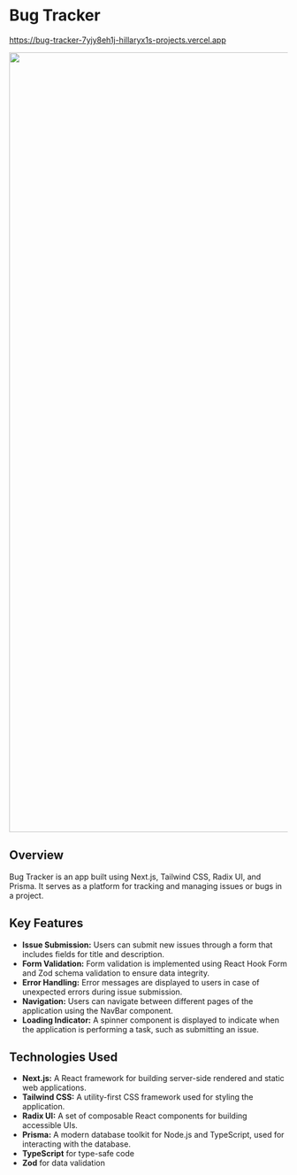 # Bug Tracker
https://bug-tracker-7yjy8eh1j-hillaryx1s-projects.vercel.app

<img width="1409" src="https://github.com/Hillaryx1/NextJs-Bug-Tracker/assets/160623507/b077ca26-9990-40b3-9623-56ecc2d98817">

## Overview

Bug Tracker is an app built using Next.js, Tailwind CSS, Radix UI, and Prisma. It serves as a platform for tracking and managing issues or bugs in a project.

## Key Features

- **Issue Submission:** Users can submit new issues through a form that includes fields for title and description.
- **Form Validation:** Form validation is implemented using React Hook Form and Zod schema validation to ensure data integrity.
- **Error Handling:** Error messages are displayed to users in case of unexpected errors during issue submission.
- **Navigation:** Users can navigate between different pages of the application using the NavBar component.
- **Loading Indicator:** A spinner component is displayed to indicate when the application is performing a task, such as submitting an issue.

## Technologies Used

- **Next.js:** A React framework for building server-side rendered and static web applications.
- **Tailwind CSS:** A utility-first CSS framework used for styling the application.
- **Radix UI:** A set of composable React components for building accessible UIs.
- **Prisma:** A modern database toolkit for Node.js and TypeScript, used for interacting with the database.
- **TypeScript** for type-safe code
- **Zod** for data validation








